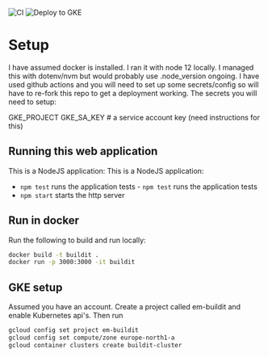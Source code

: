 ![CI](https://github.com/elliottmurray/devops-test/workflows/CI/badge.svg)
![Deploy to GKE](https://github.com/elliottmurray/devops-test/workflows/Deploy%20to%20GKE/badge.svg)

# Setup
I have assumed docker is installed. I ran it with node 12 locally. I managed this with dotenv/nvm but would probably use .node_version ongoing. I have used github actions and you will need to set up some secrets/config so will have to re-fork this repo to get a deployment working. The secrets you will need to setup:

GKE_PROJECT
GKE_SA_KEY # a service account key (need instructions for this)


## Running this web application
 This is a NodeJS application:	This is a NodeJS application:

- `npm test` runs the application tests	- `npm test` runs the application tests
- `npm start` starts the http server


## Run in docker
Run the following to build and run locally:

```bash
docker build -t buildit .
docker run -p 3000:3000 -it buildit
```


## GKE setup
Assumed you have an account. Create a project called em-buildit and enable Kubernetes api's. Then run

```bash
gcloud config set project em-buildit
gcloud config set compute/zone europe-north1-a
gcloud container clusters create buildit-cluster

```




